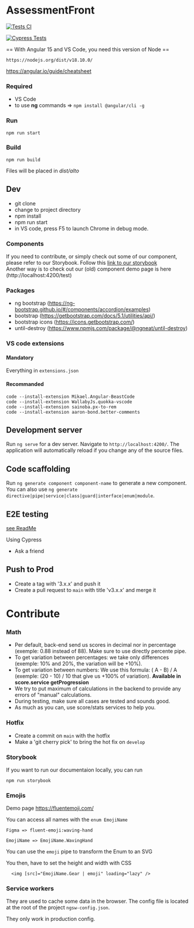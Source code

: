 # AssessmentFront

[![Tests CI](https://github.com/usealto/assessment-front/actions/workflows/unit-tests.yml/badge.svg)](https://github.com/usealto/assessment-front/actions/workflows/unit-tests.yml)

[![Cypress Tests](https://github.com/usealto/assessment-front/actions/workflows/e2e-tests.yml/badge.svg)](https://github.com/usealto/assessment-front/actions/workflows/e2e-tests.yml)

== With Angular 15 and VS Code, you need this version of Node ==

    https://nodejs.org/dist/v18.10.0/

https://angular.io/guide/cheatsheet

### Required

- VS Code
- to use **ng** commands => `npm install @angular/cli -g`

### Run

`npm run start`

### Build

`npm run build`

Files will be placed in _dist/alto_

## Dev

- git clone
- change to project directory
- npm install
- npm run start
- in VS code, press F5 to launch Chrome in debug mode.

### Components

If you need to contribute, or simply check out some of our component, please refer to our Storybook. Follow this [link to our storybook](https://trainx-doc.getcockpit.io/)  
Another way is to check out our (old) component demo page is here (http://localhost:4200/test)

### Packages

- ng bootstrap (https://ng-bootstrap.github.io/#/components/accordion/examples)
- bootstrap (https://getbootstrap.com/docs/5.1/utilities/api/)
- bootstrap icons (https://icons.getbootstrap.com/)
- until-destroy (https://www.npmjs.com/package/@ngneat/until-destroy)

### VS code extensions

#### Mandatory

Everything in `extensions.json`

#### Recommanded

```
code --install-extension Mikael.Angular-BeastCode
code --install-extension WallabyJs.quokka-vscode
code --install-extension sainoba.px-to-rem
code --install-extension aaron-bond.better-comments
```

## Development server

Run `ng serve` for a dev server. Navigate to `http://localhost:4200/`. The application will automatically reload if you change any of the source files.

## Code scaffolding

Run `ng generate component component-name` to generate a new component. You can also use `ng generate directive|pipe|service|class|guard|interface|enum|module`.

## E2E testing

[see ReadMe](https://github.com/usealto/assessment-front/blob/main/cypress/README.md)

Using Cypress

- Ask a friend


## Push to Prod

- Create a tag with '3.x.x' and push it
- Create a pull request to `main` with title 'v3.x.x' and merge it

# Contribute

### Math

- Per default, back-end send us scores in decimal nor in percentage (exemple: 0.88 instead of 88). Make sure to use directly percente pipe.
- To get variation between percentages: we take only differences (exemple: 10% and 20%, the variation will be +10%).
- To get variation between numbers: We use this formula: ( A - B) / A (exemple: (20 - 10) / 10 that give us +100% of variation). **Available in score.service getProgression**
- We try to put maximum of calculations in the backend to provide any errors of "manual" calculations.
- During testing, make sure all cases are tested and sounds good.
- As much as you can, use score/stats services to help you.

### Hotfix

- Create a commit on `main` with the hotfix
- Make a 'git cherry pick' to bring the hot fix on `develop`

### Storybook
If you want to run our documentaion locally, you can run  

```
npm run storybook
```

### Emojis

Demo page https://fluentemoji.com/

You can access all names with the `enum EmojiName`

```
Figma => fluent-emoji:waving-hand

EmojiName => EmojiName.WavingHand
```

You can use the `emoji` pipe to transform the Enum to an SVG

You then, have to set the height and width with CSS

```
  <img [src]="EmojiName.Gear | emoji" loading="lazy" />
```

### Service workers

They are used to cache some data in the browser. The config file is located at the root of the project `ngsw-config.json`.

They only work in production config.
